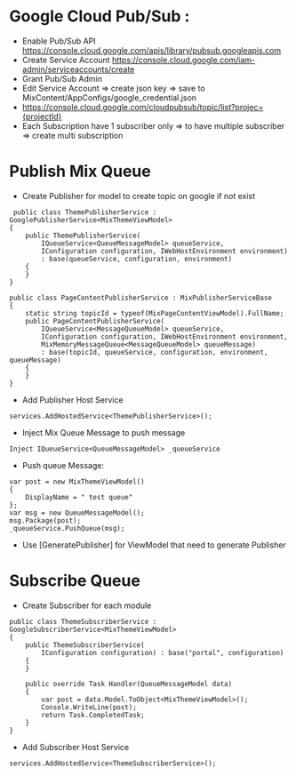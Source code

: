 # Google Cloud Pub/Sub :

- Enable Pub/Sub API https://console.cloud.google.com/apis/library/pubsub.googleapis.com
- Create Service Account https://console.cloud.google.com/iam-admin/serviceaccounts/create
- Grant Pub/Sub Admin
- Edit Service Account => create json key => save to MixContent/AppConfigs/google_credential.json
- https://console.cloud.google.com/cloudpubsub/topic/list?projec={projectId}
- Each Subscription have 1 subscriber only => to have multiple subscriber => create multi subscription
# Publish Mix Queue
- Create Publisher for model to create topic on google if not exist
```
 public class ThemePublisherService : GooglePublisherService<MixThemeViewModel>
{
    public ThemePublisherService(
        IQueueService<QueueMessageModel> queueService, 
        IConfiguration configuration, IWebHostEnvironment environment) 
        : base(queueService, configuration, environment)
    {
    }
}
```

```
public class PageContentPublisherService : MixPublisherServiceBase
{
    static string topicId = typeof(MixPageContentViewModel).FullName;
    public PageContentPublisherService(
        IQueueService<MessageQueueModel> queueService, 
        IConfiguration configuration, IWebHostEnvironment environment,
        MixMemoryMessageQueue<MessageQueueModel> queueMessage) 
        : base(topicId, queueService, configuration, environment, queueMessage)
    {
    }
}

```

- Add Publisher Host Service
```
services.AddHostedService<ThemePublisherService>();
```
- Inject Mix Queue Message to push message
```
Inject IQueueService<QueueMessageModel> _queueService
```
- Push queue Message:
```
var post = new MixThemeViewModel()
{
    DisplayName = " test queue"
};
var msg = new QueueMessageModel();
msg.Package(post);
_queueService.PushQueue(msg);
```
- Use [GeneratePublisher] for ViewModel that need to generate Publisher

# Subscribe Queue
- Create Subscriber for each module
```
public class ThemeSubscriberService : GoogleSubscriberService<MixThemeViewModel>
{
    public ThemeSubscriberService(
        IConfiguration configuration) : base("portal", configuration)
    {
    }

    public override Task Handler(QueueMessageModel data)
    {
        var post = data.Model.ToObject<MixThemeViewModel>();
        Console.WriteLine(post);
        return Task.CompletedTask;
    }
}
```
- Add Subscriber Host Service
```
services.AddHostedService<ThemeSubscriberService>();
```
